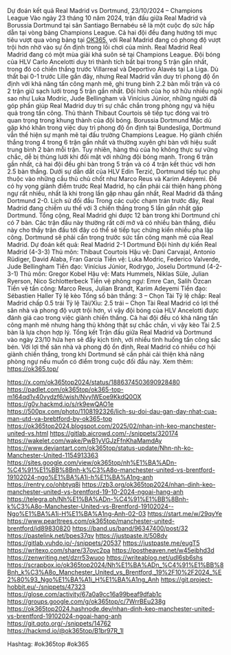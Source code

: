 Dự đoán kết quả Real Madrid vs Dortmund, 23/10/2024 – Champions League
Vào ngày 23 tháng 10 năm 2024, trận đấu giữa Real Madrid và Borussia Dortmund tại sân Santiago Bernabéu sẽ là một cuộc đọ sức hấp dẫn tại vòng bảng Champions League. Cả hai đội đều đang hướng tới mục tiêu vượt qua vòng bảng tại [OK365](https://ok365.top/), với Real Madrid đang có phong độ vượt trội hơn nhờ vào sự ổn định trong lối chơi của mình.
Real Madrid
Real Madrid đang có một mùa giải khá suôn sẻ tại Champions League. Đội bóng của HLV Carlo Ancelotti duy trì thành tích bất bại trong 5 trận gần nhất, trong đó có chiến thắng trước Villarreal và Deportivo Alavés tại La Liga. Dù thất bại 0-1 trước Lille gần đây, nhưng Real Madrid vẫn duy trì phong độ ổn định với khả năng tấn công mạnh mẽ, ghi trung bình 2.2 bàn mỗi trận và có 2 trận giữ sạch lưới trong 5 trận gần nhất.
Đội hình của họ sở hữu nhiều ngôi sao như Luka Modric, Jude Bellingham và Vinícius Júnior, những người đã góp phần giúp Real Madrid duy trì sự chắc chắn trong phòng ngự và hiệu quả trong tấn công. Thủ thành Thibaut Courtois sẽ tiếp tục đóng vai trò quan trọng trong khung thành của đội bóng.
Borussia Dortmund
Mặc dù gặp khó khăn trong việc duy trì phong độ ổn định tại Bundesliga, Dortmund vẫn thể hiện sự mạnh mẽ tại đấu trường Champions League. Họ giành chiến thắng trong 4 trong 6 trận gần nhất và thường xuyên ghi bàn với hiệu suất trung bình 2 bàn mỗi trận. Tuy nhiên, hàng thủ của họ không thực sự vững chắc, dễ bị thủng lưới khi đối mặt với những đội bóng mạnh. Trong 6 trận gần nhất, cả hai đội đều ghi bàn trong 5 trận và có 4 trận kết thúc với hơn 2.5 bàn thắng.
Dưới sự dẫn dắt của HLV Edin Terzić, Dortmund tiếp tục phụ thuộc vào những cầu thủ chủ chốt như Marco Reus và Karim Adeyemi. Để có hy vọng giành điểm trước Real Madrid, họ cần phải cải thiện hàng phòng ngự rất nhiều, nhất là khi trong lần gặp nhau gần nhất, Real Madrid đã thắng Dortmund 2-0.
Lịch sử đối đầu
Trong các cuộc chạm trán trước đây, Real Madrid đang chiếm ưu thế với 3 chiến thắng trong 5 lần gần nhất gặp Dortmund. Tổng cộng, Real Madrid ghi được 12 bàn trong khi Dortmund chỉ có 7 bàn. Các trận đấu này thường rất cởi mở và có nhiều bàn thắng, điều này cho thấy trận đấu tới đây có thể sẽ tiếp tục chứng kiến nhiều pha lập công. Dortmund sẽ phải cẩn trọng trước sức tấn công mạnh mẽ của Real Madrid.
Dự đoán kết quả: Real Madrid 2-1 Dortmund
Đội hình dự kiến
Real Madrid (4-3-3)
Thủ môn: Thibaut Courtois
Hậu vệ: Dani Carvajal, Antonio Rüdiger, David Alaba, Fran Garcia
Tiền vệ: Luka Modric, Federico Valverde, Jude Bellingham
Tiền đạo: Vinícius Júnior, Rodrygo, Joselu
Dortmund (4-2-3-1)
Thủ môn: Gregor Kobel
Hậu vệ: Mats Hummels, Niklas Süle, Julian Ryerson, Nico Schlotterbeck
Tiền vệ phòng ngự: Emre Can, Salih Özcan
Tiền vệ tấn công: Marco Reus, Julian Brandt, Karim Adeyemi
Tiền đạo: Sébastien Haller
Tỷ lệ kèo
Tổng số bàn thắng: 3 – Chọn Tài
Tỷ lệ chấp: Real Madrid chấp 0.5 trái
Tỷ lệ Tài/Xỉu: 2.5 trái – Chọn Tài
Real Madrid có lợi thế sân nhà và phong độ vượt trội hơn, vì vậy đội bóng của HLV Ancelotti được đánh giá cao trong việc giành chiến thắng. Cả hai đội đều có khả năng tấn công mạnh mẽ nhưng hàng thủ không thật sự chắc chắn, vì vậy kèo Tài 2.5 bàn là lựa chọn hợp lý.
Tổng kết
Trận đấu giữa Real Madrid và Dortmund vào ngày 23/10 hứa hẹn sẽ đầy kịch tính, với nhiều tình huống tấn công sắc bén. Với lợi thế sân nhà và phong độ ổn định, Real Madrid có nhiều cơ hội giành chiến thắng, trong khi Dortmund sẽ cần phải cải thiện khả năng phòng ngự nếu muốn có điểm trong cuộc đối đầu này.
Xem thêm: https://ok365.top/

https://x.com/ok365top2024/status/1886374503690928480
https://padlet.com/ok365top/ok365-top-m164qd1v40vydzf6/wish/NvylWEoe9KkdQ0OX
https://g0v.hackmd.io/s/rk9ewQAO1e
https://500px.com/photo/1108192326/lich-su-doi-dau-gan-day-nhat-cua-man-utd-va-brebtford-by-ok365-top
https://ok365top2024.blogspot.com/2025/02/nhan-inh-keo-manchester-united-vs.html
https://gitlab.aicrowd.com/-/snippets/320174
https://wakelet.com/wake/PwB1yVGJzFfnKhaMamdAy
https://www.deviantart.com/ok365top/status-update/Nhn-nh-ko-Manchester-United-1154913363
https://sites.google.com/view/ok365top/nh%E1%BA%ADn-%C4%91%E1%BB%8Bnh-k%C3%A8o-manchester-united-vs-brentford-19102024-ngo%E1%BA%A1i-h%E1%BA%A1ng-anh
https://rentry.co/ohbtyq8i
https://zb3.org/ok365top2024/nhan-dinh-keo-manchester-united-vs-brentford-19-10-2024-ngoai-hang-anh
https://telegra.ph/Nh%E1%BA%ADn-%C4%91%E1%BB%8Bnh-k%C3%A8o-Manchester-United-vs-Brentford-19102024--Ngo%E1%BA%A1i-H%E1%BA%A1ng-Anh-02-03
https://start.me/w/29qyYe
https://www.pearltrees.com/ok365top/manchester-united-brentford/id89830820
https://band.us/band/96347400/post/32
https://pastelink.net/bpes37qv
https://justpaste.it/508dv
https://gitlab.vuhdo.io/-/snippets/20537
https://justpaste.me/eugT5
https://writexo.com/share/37ovc2pa
https://postheaven.net/w45ejbhd3d
https://zenwriting.net/dzrr53wuoo
https://writeablog.net/udl6sb6shs
https://scrapbox.io/ok365top2024/Nh%E1%BA%ADn_%C4%91%E1%BB%8Bnh_k%C3%A8o_Manchester_United_vs_Brentford,_19%2F10%2F2024_%E2%80%93_Ngo%E1%BA%A1i_H%E1%BA%A1ng_Anh
https://git.project-hobbit.eu/-/snippets/47323
https://glose.com/activity/67a0a9cc16a99beaf9dfab1c
https://groups.google.com/g/ok365top/c/7WrrBEu238g
https://ok365top2024.hashnode.dev/nhan-dinh-keo-manchester-united-vs-brentford-19102024-ngoai-hang-anh
https://git.qoto.org/-/snippets/14762
https://hackmd.io/@ok365top/B1br97R_1l

Hashtag: #ok365top #ok365
